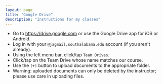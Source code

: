```yaml
---
layout: page
title: "Google Drive"
description: "Instructions for my classes"
---
```


* Go to <https://drive.google.com> or use the Google Drive app
  for iOS or Android.
* Log in with your `@jagmail.southalabama.edu` 
  account (if you aren't already).
* Using the left menu bar, click/tap `Team Drives`.
* Click/tap on the Team Drive whose name matches our course.
* Use the `(+)` button to upload documents to the appropriate folder.
* Warning: uploaded documents can only be deleted by the instructor;
  please use care in uploading files.
